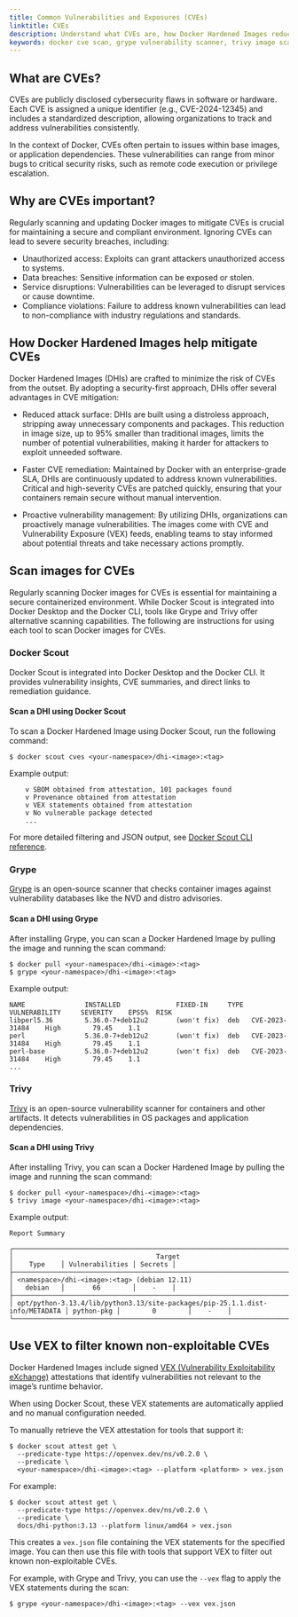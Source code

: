```yaml
---
title: Common Vulnerabilities and Exposures (CVEs)
linktitle: CVEs
description: Understand what CVEs are, how Docker Hardened Images reduce exposure, and how to scan images for vulnerabilities using popular tools.
keywords: docker cve scan, grype vulnerability scanner, trivy image scan, vex attestation, secure container images
---
```


## What are CVEs?

CVEs are publicly disclosed cybersecurity flaws in software or hardware. Each
CVE is assigned a unique identifier (e.g., CVE-2024-12345) and includes a
standardized description, allowing organizations to track and address
vulnerabilities consistently.

In the context of Docker, CVEs often pertain to issues within base images, or
application dependencies. These vulnerabilities can range from minor bugs to
critical security risks, such as remote code execution or privilege escalation.

## Why are CVEs important?

Regularly scanning and updating Docker images to mitigate CVEs is crucial for
maintaining a secure and compliant environment. Ignoring CVEs can lead to severe
security breaches, including:

- Unauthorized access: Exploits can grant attackers unauthorized access to
  systems.
- Data breaches: Sensitive information can be exposed or stolen.
- Service disruptions: Vulnerabilities can be leveraged to disrupt services or
  cause downtime.
- Compliance violations: Failure to address known vulnerabilities can lead to
  non-compliance with industry regulations and standards.

## How Docker Hardened Images help mitigate CVEs

Docker Hardened Images (DHIs) are crafted to minimize the risk of CVEs from the
outset. By adopting a security-first approach, DHIs offer several advantages in
CVE mitigation:

- Reduced attack surface: DHIs are built using a distroless approach, stripping
  away unnecessary components and packages. This reduction in image size, up to
  95% smaller than traditional images, limits the number of potential
  vulnerabilities, making it harder for attackers to exploit unneeded software.

- Faster CVE remediation: Maintained by Docker with an enterprise-grade SLA,
  DHIs are continuously updated to address known vulnerabilities. Critical and
  high-severity CVEs are patched quickly, ensuring that your containers remain
  secure without manual intervention.

- Proactive vulnerability management: By utilizing DHIs, organizations can
  proactively manage vulnerabilities. The images come with CVE and Vulnerability
  Exposure (VEX) feeds, enabling teams to stay informed about potential threats
  and take necessary actions promptly.

## Scan images for CVEs

Regularly scanning Docker images for CVEs is essential for maintaining a secure
containerized environment. While Docker Scout is integrated into Docker Desktop
and the Docker CLI, tools like Grype and Trivy offer alternative scanning
capabilities. The following are instructions for using each tool to scan Docker
images for CVEs.

### Docker Scout

Docker Scout is integrated into Docker Desktop and the Docker CLI. It provides
vulnerability insights, CVE summaries, and direct links to remediation guidance.

#### Scan a DHI using Docker Scout

To scan a Docker Hardened Image using Docker Scout, run the following
command:

```console
$ docker scout cves <your-namespace>/dhi-<image>:<tag>
```

Example output:

```plaintext
    v SBOM obtained from attestation, 101 packages found
    v Provenance obtained from attestation
    v VEX statements obtained from attestation
    v No vulnerable package detected
    ...
```

For more detailed filtering and JSON output, see [Docker Scout CLI reference](/reference/commandline/scout/).

### Grype

[Grype](https://github.com/anchore/grype) is an open-source scanner that checks
container images against vulnerability databases like the NVD and distro
advisories.

#### Scan a DHI using Grype

After installing Grype, you can scan a Docker Hardened Image by pulling
the image and running the scan command:

```console
$ docker pull <your-namespace>/dhi-<image>:<tag>
$ grype <your-namespace>/dhi-<image>:<tag>
```

Example output:

```plaintext
NAME               INSTALLED              FIXED-IN     TYPE  VULNERABILITY     SEVERITY    EPSS%  RISK
libperl5.36        5.36.0-7+deb12u2       (won't fix)  deb   CVE-2023-31484    High        79.45    1.1
perl               5.36.0-7+deb12u2       (won't fix)  deb   CVE-2023-31484    High        79.45    1.1
perl-base          5.36.0-7+deb12u2       (won't fix)  deb   CVE-2023-31484    High        79.45    1.1
...
```

### Trivy

[Trivy](https://github.com/aquasecurity/trivy) is an open-source vulnerability
scanner for containers and other artifacts. It detects vulnerabilities in OS
packages and application dependencies.

#### Scan a DHI using Trivy

After installing Trivy, you can scan a Docker Hardened Image by pulling
the image and running the scan command:

```console
$ docker pull <your-namespace>/dhi-<image>:<tag>
$ trivy image <your-namespace>/dhi-<image>:<tag>
```

Example output:

```plaintext
Report Summary

┌──────────────────────────────────────────────────────────────────────────────┬────────────┬─────────────────┬─────────┐
│                                    Target                                    │    Type    │ Vulnerabilities │ Secrets │
├──────────────────────────────────────────────────────────────────────────────┼────────────┼─────────────────┼─────────┤
│ <namespace>/dhi-<image>:<tag> (debian 12.11)                                 │   debian   │       66        │    -    │
├──────────────────────────────────────────────────────────────────────────────┼────────────┼─────────────────┼─────────┤
│ opt/python-3.13.4/lib/python3.13/site-packages/pip-25.1.1.dist-info/METADATA │ python-pkg │        0        │    -    │
└──────────────────────────────────────────────────────────────────────────────┴────────────┴─────────────────┴─────────┘
```

## Use VEX to filter known non-exploitable CVEs

Docker Hardened Images include signed [VEX (Vulnerability Exploitability
eXchange)](./vex.md) attestations that identify vulnerabilities not relevant to the image’s
runtime behavior.

When using Docker Scout, these VEX statements are automatically applied and no
manual configuration needed.

To manually retrieve the VEX attestation for tools that support it:

```console
$ docker scout attest get \
  --predicate-type https://openvex.dev/ns/v0.2.0 \
  --predicate \
  <your-namespace>/dhi-<image>:<tag> --platform <platform> > vex.json
```

For example:

```console
$ docker scout attest get \
  --predicate-type https://openvex.dev/ns/v0.2.0 \
  --predicate \
  docs/dhi-python:3.13 --platform linux/amd64 > vex.json
```

This creates a `vex.json` file containing the VEX statements for the specified
image. You can then use this file with tools that support VEX to filter out known non-exploitable CVEs.

For example, with Grype and Trivy, you can use the `--vex` flag to apply the VEX
statements during the scan:

```console
$ grype <your-namespace>/dhi-<image>:<tag> --vex vex.json
```